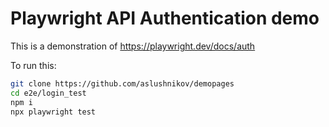 # Playwright API Authentication demo

This is a demonstration of https://playwright.dev/docs/auth

To run this:

```sh
git clone https://github.com/aslushnikov/demopages
cd e2e/login_test
npm i
npx playwright test
```
